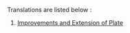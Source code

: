 Translations are listed below :

1. [Improvements and Extension of Plate](./Improvements-and-Extension-of-Plate.md)